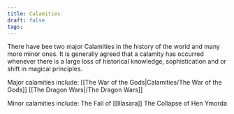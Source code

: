 ```yaml
---
title: Calamities
draft: false
tags:
---
```

 
There have bee two major Calamities in the history of the world and many more minor ones. It is generally agreed that a calamity has occurred whenever there is a large loss of historical knowledge, sophistication and or shift in magical principles. 

Major calamities include: 
	[[The War of the Gods|Calamities/The War of the Gods]]
	[[The Dragon Wars|/The Dragon Wars]]

Minor calamities include: 
	The Fall of [[Illasara]]
	The Collapse of Hen Ymorda